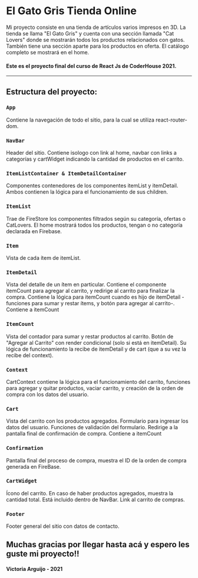 # El Gato Gris Tienda Online

Mi proyecto consiste en una tienda de artículos varios impresos en 3D. La tienda se llama "El Gato Gris" y cuenta con una sección llamada "Cat Lovers" donde se mostrarán todos los productos relacionados con gatos. También tiene una sección aparte para los productos en oferta. El catálogo completo se mostrará en el home. 

#### Este es el proyecto final del curso de React Js de CoderHouse 2021.
----------------------------------------------------

## Estructura del proyecto:

### `App`

Contiene la navegación de todo el sitio, para la cual se utiliza react-router-dom.

### `NavBar`

Header del sitio. Contiene isologo con link al home, navbar con links a categorías y cartWidget indicando la cantidad de productos en el carrito.

### `ItemListContainer & ItemDetailContainer`

Componentes contenedores de los componentes itemList y itemDetail. Ambos contienen la lógica para el funcionamiento de sus children.

### `ItemList`

Trae de FireStore los componentes filtrados según su categoría, ofertas o CatLovers. El home mostrará todos los productos, tengan o no categoría declarada en Firebase.

### `Item`

Vista de cada ítem de itemList.

### `ItemDetail`

Vista del detalle de un ítem en particular. Contiene el componente itemCount para agregar al carrito, y redirige al carrito para finalizar la compra. Contiene la lógica para itemCount cuando es hijo de itemDetail -funciones para sumar y restar ítems, y botón para agregar al carrito-. Contiene a itemCount

### `ItemCount`

Vista del contador para sumar y restar productos al carrito. Botón de "Agregar al Carrito" con render condicional (solo si está en itemDetail). Su lógica de funcionamiento la recibe de itemDetail y de cart (que a su vez la recibe del context).

### `Context`

CartContext contiene la lógica para el funcionamiento del carrito, funciones para agregar y quitar productos, vaciar carrito, y creación de la orden de compra con los datos del usuario.

### `Cart`

Vista del carrito con los productos agregados. Formulario para ingresar los datos del usuario. Funciones de validación del formulario. Redirige a la pantalla final de confirmación de compra. Contiene a itemCount 

### `Confirmation`

Pantalla final del proceso de compra, muestra el ID de la orden de compra generada en FireBase.

### `CartWidget`

Ícono del carrito. En caso de haber productos agregados, muestra la cantidad total. Está incluido dentro de NavBar. Link al carrito de compras.

### `Footer`

Footer general del sitio con datos de contacto. 

## Muchas gracias por llegar hasta acá y espero les guste mi proyecto!!

#### Victoria Arguijo - 2021
